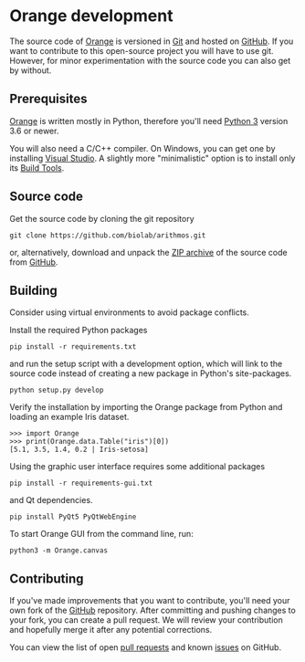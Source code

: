 Orange development
==================

The source code of [Orange] is versioned in [Git] and hosted on [GitHub]. 
If you want to contribute to this open-source project you will have to use git. However, for minor experimentation with the source code you can also get by without. 

[Orange]: https://orange.biolab.si/
[Git]: https://git-scm.com/
[GitHub]: https://github.com/biolab/orange

Prerequisites
-------------

[Orange] is written mostly in Python, therefore you'll need [Python 3] version 3.6 or newer.

You will also need a C/C++ compiler. On Windows, you can get one by installing [Visual Studio].
A slightly more "minimalistic" option is to install only its [Build Tools].

[Python 3]: https://www.python.org
[Visual Studio]: https://visualstudio.microsoft.com/vs/
[Build Tools]: https://visualstudio.microsoft.com/visual-cpp-build-tools/

Source code
-----------

Get the source code by cloning the git repository

    git clone https://github.com/biolab/arithmos.git

or, alternatively, download and unpack the [ZIP archive] of the source code from [GitHub].

[ZIP archive]: https://github.com/biolab/arithmos/archive/master.zip

Building
--------

Consider using virtual environments to avoid package conflicts. 

Install the required Python packages

    pip install -r requirements.txt
    
and run the setup script with a development option, which will link to the source code instead of creating a new package in Python's site-packages.

    python setup.py develop
    
Verify the installation by importing the Orange package from Python and loading an example Iris dataset.

    >>> import Orange
    >>> print(Orange.data.Table("iris")[0])
    [5.1, 3.5, 1.4, 0.2 | Iris-setosa]

Using the graphic user interface requires some additional packages

    pip install -r requirements-gui.txt

and Qt dependencies.

    pip install PyQt5 PyQtWebEngine

To start Orange GUI from the command line, run:

    python3 -m Orange.canvas

Contributing
------------

If you've made improvements that you want to contribute, you'll need your own fork of the [GitHub] repository. After committing and pushing changes to your fork, you can create a pull request. We will review your contribution and hopefully merge it after any potential corrections. 

You can view the list of open [pull requests] and known [issues] on GitHub.

[pull requests]: https://github.com/biolab/arithmos/pulls
[issues]: https://github.com/biolab/arithmos/issues

